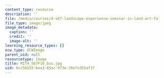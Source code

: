```yaml
---
content_type: resource
description: ''
file: /media/courses/4-s67-landscape-experience-seminar-in-land-art-fall-2016/6cc58155bea365ac973e20e7cd55af37_MIT4_S67F16_bus.jpg
file_type: image/jpeg
image_metadata:
  caption: ''
  credit: ''
  image-alt: ''
learning_resource_types: []
ocw_type: OCWImage
parent_uid: null
resourcetype: Image
title: MIT4_S67F16_bus.jpg
uid: 6cc58155-bea3-65ac-973e-20e7cd55af37
---
```

